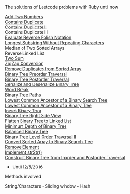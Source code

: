 The solutions of Leetcode problems with Ruby until now

[Add Two Numbers](https://leetcode.com/problems/add-two-numbers/)  
[Contains Duplicate](https://leetcode.com/problems/contains-duplicate/)  
[Contains Duplicate II](https://leetcode.com/problems/contains-duplicate-ii/)  
Contains Duplicate III  
[Evaluate Reverse Polish Notation](https://leetcode.com/problems/evaluate-reverse-polish-notation/)  
[Longest Substring Without Repeating Characters](https://leetcode.com/problems/longest-substring-without-repeating-characters/)  
Median of Two Sorted Arrays   
[Reverse Linked List](https://leetcode.com/problems/reverse-linked-list/)  
[Two Sum](https://leetcode.com/problems/two-sum/)   
[ZigZag Conversion](https://leetcode.com/problems/zigzag-conversion/)  
[Remove Duplicates from Sorted Array](https://leetcode.com/problems/remove-duplicates-from-sorted-array/)  
[Binary Tree Preorder Traversal](https://leetcode.com/problems/binary-tree-preorder-traversal/)  
[Binary Tree Postorder Traversal](https://leetcode.com/problems/binary-tree-postorder-traversal/)  
[Serialize and Deserialize Binary Tree](https://leetcode.com/problems/serialize-and-deserialize-binary-tree/)  
[Word Break](https://leetcode.com/problems/word-break/)  
[Binary Tree Paths](https://leetcode.com/problems/binary-tree-paths/)  
[Lowest Common Ancestor of a Binary Search Tree](https://leetcode.com/problems/lowest-common-ancestor-of-a-binary-tree/)  
[Lowest Common Ancestor of a Binary Tree](https://leetcode.com/problems/lowest-common-ancestor-of-a-binary-tree/)  
[Invert Binary Tree](https://leetcode.com/problems/invert-binary-tree/)  
[Binary Tree Right Side View](https://leetcode.com/problems/binary-tree-right-side-view/)  
[Flatten Binary Tree to Linked List](https://leetcode.com/problems/flatten-binary-tree-to-linked-list/)  
[Minimum Depth of Binary Tree](https://leetcode.com/problems/minimum-depth-of-binary-tree/)  
[Balanced Binary Tree](https://leetcode.com/problems/balanced-binary-tree/)  
[Binary Tree Level Order Traversal II](https://leetcode.com/problems/binary-tree-level-order-traversal-ii/)    
[Convert Sorted Array to Binary Search Tree](https://leetcode.com/problems/convert-sorted-array-to-binary-search-tree/)  
[Remove Element](https://leetcode.com/problems/remove-element/)  
[Implement strStr()](https://leetcode.com/problems/implement-strstr/)  
[Construct Binary Tree from Inorder and Postorder Traversal](https://leetcode.com/problems/construct-binary-tree-from-inorder-and-postorder-traversal/)  


- Until 12/5/2016

Methods involved

String/Characters
    - Sliding window
    - Hash